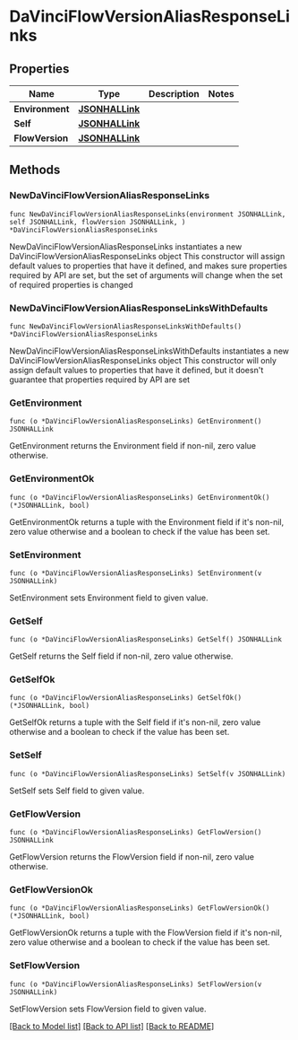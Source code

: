 # DaVinciFlowVersionAliasResponseLinks

## Properties

Name | Type | Description | Notes
------------ | ------------- | ------------- | -------------
**Environment** | [**JSONHALLink**](JSONHALLink.md) |  | 
**Self** | [**JSONHALLink**](JSONHALLink.md) |  | 
**FlowVersion** | [**JSONHALLink**](JSONHALLink.md) |  | 

## Methods

### NewDaVinciFlowVersionAliasResponseLinks

`func NewDaVinciFlowVersionAliasResponseLinks(environment JSONHALLink, self JSONHALLink, flowVersion JSONHALLink, ) *DaVinciFlowVersionAliasResponseLinks`

NewDaVinciFlowVersionAliasResponseLinks instantiates a new DaVinciFlowVersionAliasResponseLinks object
This constructor will assign default values to properties that have it defined,
and makes sure properties required by API are set, but the set of arguments
will change when the set of required properties is changed

### NewDaVinciFlowVersionAliasResponseLinksWithDefaults

`func NewDaVinciFlowVersionAliasResponseLinksWithDefaults() *DaVinciFlowVersionAliasResponseLinks`

NewDaVinciFlowVersionAliasResponseLinksWithDefaults instantiates a new DaVinciFlowVersionAliasResponseLinks object
This constructor will only assign default values to properties that have it defined,
but it doesn't guarantee that properties required by API are set

### GetEnvironment

`func (o *DaVinciFlowVersionAliasResponseLinks) GetEnvironment() JSONHALLink`

GetEnvironment returns the Environment field if non-nil, zero value otherwise.

### GetEnvironmentOk

`func (o *DaVinciFlowVersionAliasResponseLinks) GetEnvironmentOk() (*JSONHALLink, bool)`

GetEnvironmentOk returns a tuple with the Environment field if it's non-nil, zero value otherwise
and a boolean to check if the value has been set.

### SetEnvironment

`func (o *DaVinciFlowVersionAliasResponseLinks) SetEnvironment(v JSONHALLink)`

SetEnvironment sets Environment field to given value.


### GetSelf

`func (o *DaVinciFlowVersionAliasResponseLinks) GetSelf() JSONHALLink`

GetSelf returns the Self field if non-nil, zero value otherwise.

### GetSelfOk

`func (o *DaVinciFlowVersionAliasResponseLinks) GetSelfOk() (*JSONHALLink, bool)`

GetSelfOk returns a tuple with the Self field if it's non-nil, zero value otherwise
and a boolean to check if the value has been set.

### SetSelf

`func (o *DaVinciFlowVersionAliasResponseLinks) SetSelf(v JSONHALLink)`

SetSelf sets Self field to given value.


### GetFlowVersion

`func (o *DaVinciFlowVersionAliasResponseLinks) GetFlowVersion() JSONHALLink`

GetFlowVersion returns the FlowVersion field if non-nil, zero value otherwise.

### GetFlowVersionOk

`func (o *DaVinciFlowVersionAliasResponseLinks) GetFlowVersionOk() (*JSONHALLink, bool)`

GetFlowVersionOk returns a tuple with the FlowVersion field if it's non-nil, zero value otherwise
and a boolean to check if the value has been set.

### SetFlowVersion

`func (o *DaVinciFlowVersionAliasResponseLinks) SetFlowVersion(v JSONHALLink)`

SetFlowVersion sets FlowVersion field to given value.



[[Back to Model list]](../README.md#documentation-for-models) [[Back to API list]](../README.md#documentation-for-api-endpoints) [[Back to README]](../README.md)


